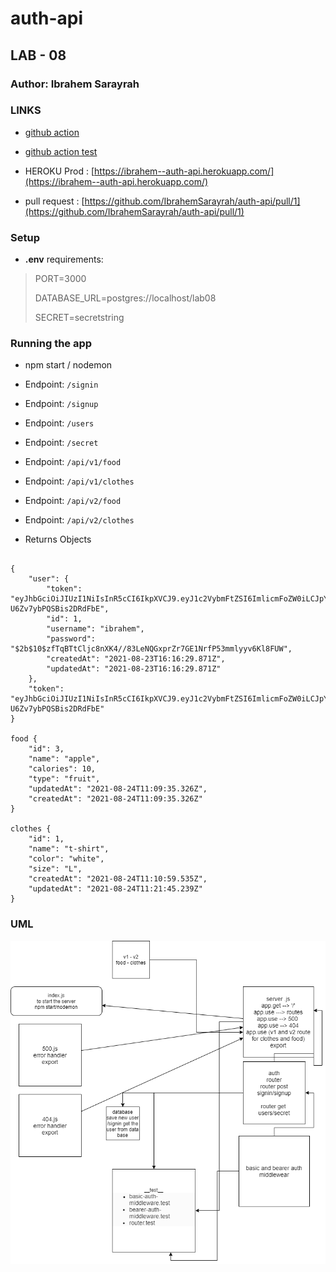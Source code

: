 # auth-api

## LAB - 08

### Author: Ibrahem Sarayrah

### LINKS

* [github action](https://github.com/IbrahemSarayrah/auth-api/actions)

* [github action test](https://github.com/IbrahemSarayrah/auth-api/runs/3411491041)

* HEROKU Prod : [https://ibrahem--auth-api.herokuapp.com/](https://ibrahem--auth-api.herokuapp.com/)

* pull request : [https://github.com/IbrahemSarayrah/auth-api/pull/1](https://github.com/IbrahemSarayrah/auth-api/pull/1)

### Setup

* **.env** requirements:
>
> PORT=3000
>
> DATABASE_URL=postgres://localhost/lab08
>
> SECRET=secretstring
>
### Running the app

* npm start / nodemon

* Endpoint: `/signin`
* Endpoint: `/signup`
* Endpoint: `/users`
* Endpoint: `/secret`
* Endpoint: `/api/v1/food`
* Endpoint: `/api/v1/clothes`
* Endpoint: `/api/v2/food`
* Endpoint: `/api/v2/clothes`
* Returns Objects

```

{
    "user": {
        "token": "eyJhbGciOiJIUzI1NiIsInR5cCI6IkpXVCJ9.eyJ1c2VybmFtZSI6ImlicmFoZW0iLCJpYXQiOjE2Mjk3Mzc3ODJ9.QShYT7Ho5yvkFKQrZ3_8SM-U6Zv7ybPQSBis2DRdFbE",
        "id": 1,
        "username": "ibrahem",
        "password": "$2b$10$zfTqBTtCljc8nXK4//83LeNQGxprZr7GE1NrfP53mmlyyv6Kl8FUW",
        "createdAt": "2021-08-23T16:16:29.871Z",
        "updatedAt": "2021-08-23T16:16:29.871Z"
    },
    "token": "eyJhbGciOiJIUzI1NiIsInR5cCI6IkpXVCJ9.eyJ1c2VybmFtZSI6ImlicmFoZW0iLCJpYXQiOjE2Mjk3Mzc3ODJ9.QShYT7Ho5yvkFKQrZ3_8SM-U6Zv7ybPQSBis2DRdFbE"
}

food {
    "id": 3,
    "name": "apple",
    "calories": 10,
    "type": "fruit",
    "updatedAt": "2021-08-24T11:09:35.326Z",
    "createdAt": "2021-08-24T11:09:35.326Z"
}

clothes {
    "id": 1,
    "name": "t-shirt",
    "color": "white",
    "size": "L",
    "createdAt": "2021-08-24T11:10:59.535Z",
    "updatedAt": "2021-08-24T11:21:45.239Z"
}

```

### UML

![UML](uml-img/auth-api.png)
